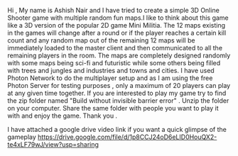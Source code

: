 Hi , My name is Ashish Nair and I have tried to create a simple 3D Online Shooter game with multiple random fun maps.I like to think about this game like a 3D version of the popular 2D game Mini Militia. The 12 maps existing in the games will change after a round or if the player reaches a certain kill count and any random map out of the remaining 12 maps will be immediately loaded to the master client and then communicated to all the remaining players in the room. The maps are completely designed randomly with some maps being sci-fi and futuristic while some others being filled with trees and jungles and industries and towns and cities. I have used Photon Network to do the multiplayer setup and as I am using the free Photon Server for testing purposes , only a maximum of 20 players can play at any given time together. If you are interested to play my game try to find the zip folder named "Build without invisible barrier error" . Unzip the folder on your computer. Share the same folder with people you want to play it with and enjoy the game. Thank you . 


I have attached a google drive video link if you want a quick glimpse of the gameplay 
https://drive.google.com/file/d/1p8CCJ24oD6eLID0HouQX2-te4xLF79wJ/view?usp=sharing
